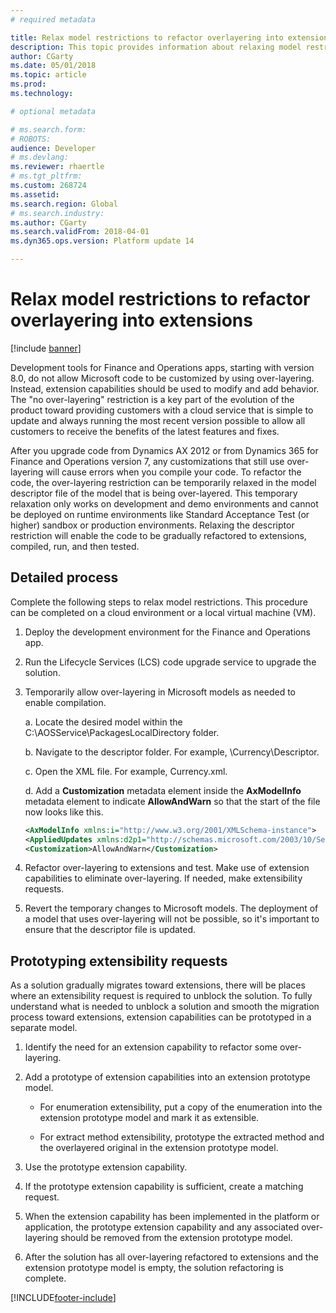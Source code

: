 ```yaml
---
# required metadata

title: Relax model restrictions to refactor overlayering into extensions
description: This topic provides information about relaxing model restrictions to enable the refactoring of over-layering into extensions.
author: CGarty
ms.date: 05/01/2018
ms.topic: article
ms.prod: 
ms.technology: 

# optional metadata

# ms.search.form: 
# ROBOTS: 
audience: Developer
# ms.devlang: 
ms.reviewer: rhaertle
# ms.tgt_pltfrm: 
ms.custom: 268724
ms.assetid: 
ms.search.region: Global
# ms.search.industry: 
ms.author: CGarty
ms.search.validFrom: 2018-04-01
ms.dyn365.ops.version: Platform update 14

---
```


# Relax model restrictions to refactor overlayering into extensions

[!include [banner](../includes/banner.md)]

Development tools for Finance and Operations apps, starting with version 8.0, do not allow Microsoft code to be customized by using over-layering. Instead, extension capabilities should be used to modify and add behavior. The "no over-layering" restriction is a key part of the evolution of the product toward providing customers with a cloud service that is simple to update and always running the most recent version possible to allow all customers to receive the benefits of the latest features and fixes.

After you upgrade code from Dynamics AX 2012 or from Dynamics 365 for Finance and Operations version 7, any customizations that still use over-layering will cause errors when you compile your code. To refactor the code, the over-layering restriction can be temporarily relaxed in the model descriptor file of the model that is being over-layered. This temporary relaxation only works on development and demo environments and cannot be deployed on runtime environments like Standard Acceptance Test (or higher) sandbox or production environments. Relaxing the descriptor restriction will enable the code to be gradually refactored to extensions, compiled, run, and then tested. 

## Detailed process
Complete the following steps to relax model restrictions. This procedure can be completed on a cloud environment or a local virtual machine (VM).

1. Deploy the development environment for the Finance and Operations app. 
2. Run the Lifecycle Services (LCS) code upgrade service to upgrade the solution.
3. Temporarily allow over-layering in Microsoft models as needed to enable compilation.
    
    a. Locate the desired model within the C:\AOSService\PackagesLocalDirectory folder.
    
    b. Navigate to the descriptor folder. For example, \Currency\Descriptor.
    
    c. Open the XML file. For example, Currency.xml.
    
    d. Add a **Customization** metadata element inside the **AxModelInfo** metadata element to indicate **AllowAndWarn** so that the start of the file now looks like this.
            
    ```xml
    <AxModelInfo xmlns:i="http://www.w3.org/2001/XMLSchema-instance">
    <AppliedUpdates xmlns:d2p1="http://schemas.microsoft.com/2003/10/Serialization/Arrays" />
    <Customization>AllowAndWarn</Customization>
    ```
    
4. Refactor over-layering to extensions and test. Make use of extension capabilities to eliminate over-layering. If needed, make extensibility requests.
5. Revert the temporary changes to Microsoft models. The deployment of a model that uses over-layering will not be possible, so it's important to ensure that the descriptor file is updated.
 
## Prototyping extensibility requests
As a solution gradually migrates toward extensions, there will be places where an extensibility request is required to unblock the solution. To fully understand what is needed to unblock a solution and smooth the migration process toward extensions, extension capabilities can be prototyped in a separate model.

1. Identify the need for an extension capability to refactor some over-layering.
2. Add a prototype of extension capabilities into an extension prototype model.

   - For enumeration extensibility, put a copy of the enumeration into the extension prototype model and mark it as extensible.
    
   - For extract method extensibility, prototype the extracted method and the overlayered original in the extension prototype model.
    
3. Use the prototype extension capability.
4. If the prototype extension capability is sufficient, create a matching request.
5. When the extension capability has been implemented in the platform or application, the prototype extension capability and any associated over-layering should be removed from the extension prototype model.
6. After the solution has all over-layering refactored to extensions and the extension prototype model is empty, the solution refactoring is complete.


[!INCLUDE[footer-include](../../../includes/footer-banner.md)]